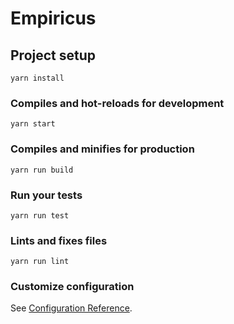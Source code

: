 # Empiricus

## Project setup

```
yarn install
```

### Compiles and hot-reloads for development

```
yarn start
```

### Compiles and minifies for production

```
yarn run build
```

### Run your tests

```
yarn run test
```

### Lints and fixes files

```
yarn run lint
```

### Customize configuration

See [Configuration Reference](https://cli.vuejs.org/config/).
